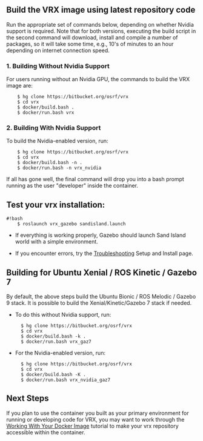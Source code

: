 ## Build the VRX image using latest repository code ##

Run the appropriate set of commands below, depending on whether Nvidia support is required. Note that for both versions, executing the build script in the second command will download, install and compile a number of packages, so it will take some time, e.g., 10's of minutes to an hour depending on internet connection speed.

### 1. Building Without Nvidia Support ###

For users running without an Nvidia GPU, the commands to build the VRX image are:

        $ hg clone https://bitbucket.org/osrf/vrx
        $ cd vrx
        $ docker/build.bash .
        $ docker/run.bash vrx


### 2. Building With Nvidia Support ###

To build the Nvidia-enabled version, run:

        $ hg clone https://bitbucket.org/osrf/vrx
        $ cd vrx
        $ docker/build.bash -n .
        $ docker/run.bash -n vrx_nvidia


If all has gone well, the final command will drop you into a bash prompt running as the user "developer" inside the container.

## Test your vrx installation: ##

```
#!bash
    $ roslaunch vrx_gazebo sandisland.launch
```

* If everything is working properly, Gazebo should launch Sand Island world with a simple environment.

* If you encounter errors, try the [Troubleshooting](https://bitbucket.org/osrf/vrx/wiki/Troubleshooting) Setup and Install page.

## Building for Ubuntu Xenial / ROS Kinetic / Gazebo 7 ##
By default, the above steps build the Ubuntu Bionic / ROS Melodic / Gazebo 9 stack. It is possible to build the Xenial/Kinetic/Gazebo 7 stack if needed. 

* To do this without Nvidia support, run: 

        $ hg clone https://bitbucket.org/osrf/vrx
        $ cd vrx
        $ docker/build.bash -k .
        $ docker/run.bash vrx_gaz7

* For the Nvidia-enabled version, run:

        $ hg clone https://bitbucket.org/osrf/vrx
        $ cd vrx
        $ docker/build.bash -K .
        $ docker/run.bash vrx_nvidia_gaz7

## Next Steps ##
If you plan to use the container you built as your primary environment for running or developing code for VRX, you may want to work through the [Working With Your Docker Image](https://bitbucket.org/osrf/vrx/wiki/tutorials/workingWithDocker) tutorial to make your vrx repository accessible within the container.